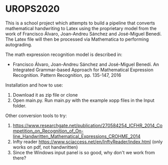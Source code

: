 # UROPS2020

This is a school project which attempts to build a pipeline that converts mathematical handwriting to Latex using the proprietary model from the work of Francisco Álvaro, Joan-Andreu Sánchez and José-Miguel Benedí. The Latex file will then be processed via Mathematica to performing autograding.

The math expression recognition model is described in:
* Francisco Álvaro, Joan-Andreu Sánchez and José-Miguel Benedí. An Integrated Grammar-based Approach for Mathematical Expression Recognition. Pattern Recognition, pp. 135-147, 2016

Installation and how to use:
1. Download it as zip file or clone
2. Open main.py. Run main.py with the example xopp files in the Input folder.

Other conversion tools to try:

1. https://www.researchgate.net/publication/270584254_ICFHR_2014_Competition_on_Recognition_of_On-line_Handwritten_Mathematical_Expressions_CROHME_2014
2. Infty reader https://www.sciaccess.net/en/InftyReader/index.html (only works
on pdf, not handwritten)
3. Since the Windows input panel is so good, why don't we work from there?

